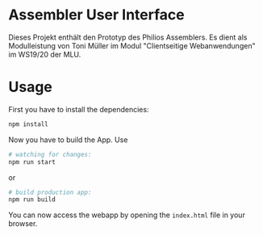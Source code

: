 # Assembler User Interface

Dieses Projekt enthält den Prototyp des Philios Assemblers. Es dient als Modulleistung von Toni Müller im Modul "Clientseitige Webanwendungen" im WS19/20 der MLU.

# Usage
First you have to install the dependencies:  
```sh
npm install
```

Now you have to build the App. Use   
```sh
# watching for changes:
npm run start
```
or
```sh
# build production app:
npm run build
```


You can now access the webapp by opening the `index.html` file in your browser.